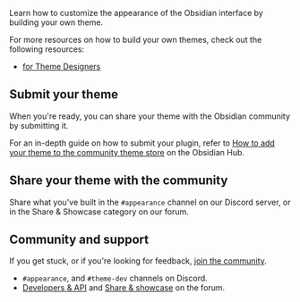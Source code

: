 Learn how to customize the appearance of the Obsidian interface by building your own theme.

For more resources on how to build your own themes, check out the following resources:

- [for Theme Designers](https://publish.obsidian.md/hub/04+-+Guides%2C+Workflows%2C+%26+Courses/for+Theme+Designers)

## Submit your theme

When you're ready, you can share your theme with the Obsidian community by submitting it.

For an in-depth guide on how to submit your plugin, refer to [How to add your theme to the community theme store](https://publish.obsidian.md/hub/04+-+Guides%2C+Workflows%2C+%26+Courses/Guides/How+to+add+your+theme+to+the+community+theme+store) on the Obsidian Hub.

## Share your theme with the community

Share what you've built in the `#appearance` channel on our Discord server, or in the Share & Showcase category on our forum.

## Community and support

If you get stuck, or if you're looking for feedback, [join the community](https://obsidian.md/community).

- `#appearance`, and `#theme-dev` channels on Discord.
- [Developers & API](https://forum.obsidian.md/c/developers-api/14) and [Share & showcase](https://forum.obsidian.md/c/share-showcase/9) on the forum.
